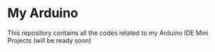 # My Arduino
This repository contains all the codes related to my Arduino IDE Mini Projects (will be ready soon)
